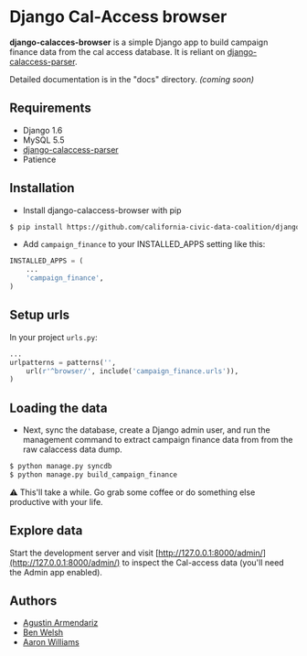 # Django Cal-Access browser

**django-calacces-browser** is a simple Django app to build campaign finance data from the cal access database. It is reliant on [django-calaccess-parser](https://github.com/california-civic-data-coalition/django-calaccess-parser).

Detailed documentation is in the "docs" directory. *(coming soon)*

## Requirements
- Django 1.6
- MySQL 5.5
- [django-calaccess-parser](https://github.com/california-civic-data-coalition/django-calaccess-parser)
- Patience

## Installation
- Install django-calaccess-browser with pip
```bash
$ pip install https://github.com/california-civic-data-coalition/django-calaccess-browser/archive/0.1-alpha.1.tar.gz
```

- Add `campaign_finance` to your INSTALLED_APPS setting like this:
```python
INSTALLED_APPS = (
    ...
    'campaign_finance',
)
```
## Setup urls
In your project `urls.py`:
```python
...
urlpatterns = patterns('',
    url(r'^browser/', include('campaign_finance.urls')),    
)
```
## Loading the data
- Next, sync the database, create a Django admin user, and run the management command to extract campaign finance data from from the raw calaccess data dump.
```bash
$ python manage.py syncdb
$ python manage.py build_campaign_finance
```
:warning: This'll take a while. Go grab some coffee or do something else productive with your life.


## Explore data
Start the development server and visit [http://127.0.0.1:8000/admin/](http://127.0.0.1:8000/admin/)
   to inspect the Cal-access data (you'll need the Admin app enabled).

## Authors
- [Agustin Armendariz](https://github.com/armendariz)
- [Ben Welsh](https://github.com/palewire)
- [Aaron Williams](https://github.com/aboutaaron)
